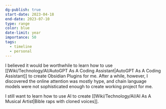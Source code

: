 ```yaml
---
dg-publish: true
start-date: 2023-04-18
end-date: 2023-07-10
type: range
color: blue
date-limit: year
importance: 50
tags:
  - timeline
  - personal
---
```


I believed it would be worthwhile to learn how to use [[Wiki/Technology/AI/AutoGPT As A Coding Assistant\|AutoGPT As A Coding Assistant]] to create Obsidian Plugins for me. After a while, however, I discovered the online attention was mostly hype, and chain language models were not sophisticated enough to create working project for me.

I still want to learn how to use AI to create [[Wiki/Technology/AI/AI As A Musical Artist\|Bible raps with cloned voices]].
